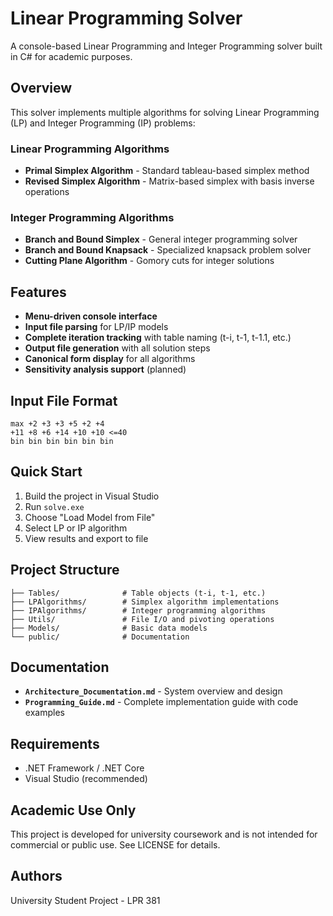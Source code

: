 # Linear Programming Solver

A console-based Linear Programming and Integer Programming solver built in C# for academic purposes.

## Overview

This solver implements multiple algorithms for solving Linear Programming (LP) and Integer Programming (IP) problems:

### Linear Programming Algorithms
- **Primal Simplex Algorithm** - Standard tableau-based simplex method
- **Revised Simplex Algorithm** - Matrix-based simplex with basis inverse operations

### Integer Programming Algorithms  
- **Branch and Bound Simplex** - General integer programming solver
- **Branch and Bound Knapsack** - Specialized knapsack problem solver
- **Cutting Plane Algorithm** - Gomory cuts for integer solutions

## Features

- **Menu-driven console interface**
- **Input file parsing** for LP/IP models
- **Complete iteration tracking** with table naming (t-i, t-1, t-1.1, etc.)
- **Output file generation** with all solution steps
- **Canonical form display** for all algorithms
- **Sensitivity analysis support** (planned)

## Input File Format

```
max +2 +3 +3 +5 +2 +4
+11 +8 +6 +14 +10 +10 <=40
bin bin bin bin bin bin
```

## Quick Start

1. Build the project in Visual Studio
2. Run `solve.exe`
3. Choose "Load Model from File"
4. Select LP or IP algorithm
5. View results and export to file

## Project Structure

```
├── Tables/              # Table objects (t-i, t-1, etc.)
├── LPAlgorithms/        # Simplex algorithm implementations
├── IPAlgorithms/        # Integer programming algorithms
├── Utils/               # File I/O and pivoting operations
├── Models/              # Basic data models
└── public/              # Documentation
```

## Documentation

- **`Architecture_Documentation.md`** - System overview and design
- **`Programming_Guide.md`** - Complete implementation guide with code examples

## Requirements

- .NET Framework / .NET Core
- Visual Studio (recommended)

## Academic Use Only

This project is developed for university coursework and is not intended for commercial or public use. See LICENSE for details.

## Authors

University Student Project - LPR 381